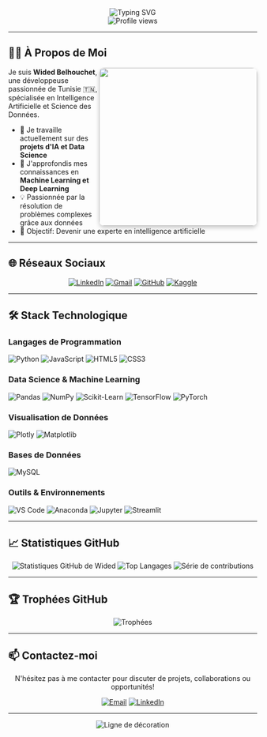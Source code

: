 <!-- En-tête avec bannière animée et photo de profil -->
<div align="center">
  <img src="https://readme-typing-svg.demolab.com?font=Fira+Code&weight=600&size=30&duration=4000&pause=1000&color=20C997&center=true&vCenter=true&width=500&lines=Wided+Belhouchet;Data+Science+Enthusiast;AI+Developer;Machine+Learning" alt="Typing SVG" />
</div>

<div align="center">
  <img src="https://komarev.com/ghpvc/?username=Wided-Belhouchet&label=Profile%20Views&color=0e75b6&style=flat" alt="Profile views" />
</div>

---

## 👩‍💻 À Propos de Moi

<img align="right" height="320" style="border-radius:10px;box-shadow:0 4px 8px rgba(0,0,0,0.2);" src="https://media.giphy.com/media/2IudUHdI075HL02Pkk/giphy.gif" />

Je suis **Wided Belhouchet**, une développeuse passionnée de Tunisie 🇹🇳, spécialisée en Intelligence Artificielle et Science des Données.

- 🔭 Je travaille actuellement sur des **projets d'IA et Data Science**
- 🌱 J'approfondis mes connaissances en **Machine Learning et Deep Learning**
- 💡 Passionnée par la résolution de problèmes complexes grâce aux données
- 🎯 Objectif: Devenir une experte en intelligence artificielle

---

## 🌐 Réseaux Sociaux

<div align="center">
  
[![LinkedIn](https://img.shields.io/badge/LinkedIn-Wided_Belhouchet-0077B5?style=for-the-badge&logo=linkedin&logoColor=white)](https://linkedin.com/in/wided-belhouchet-142523252)
[![Gmail](https://img.shields.io/badge/Gmail-belhouchetwided0@gmail.com-D14836?style=for-the-badge&logo=gmail&logoColor=white)](mailto:belhouchetwided0@gmail.com)
[![GitHub](https://img.shields.io/badge/GitHub-Wided_Belhouchet-181717?style=for-the-badge&logo=github&logoColor=white)](https://github.com/Wided-Belhouchet)
[![Kaggle](https://img.shields.io/badge/Kaggle-Wided_Belhouchet-20BEFF?style=for-the-badge&logo=kaggle&logoColor=white)](https://kaggle.com/)

</div>

---

## 🛠 Stack Technologique

### Langages de Programmation
![Python](https://img.shields.io/badge/Python-3776AB?style=for-the-badge&logo=python&logoColor=white)
![JavaScript](https://img.shields.io/badge/JavaScript-F7DF1E?style=for-the-badge&logo=javascript&logoColor=black)
![HTML5](https://img.shields.io/badge/HTML5-E34F26?style=for-the-badge&logo=html5&logoColor=white)
![CSS3](https://img.shields.io/badge/CSS3-1572B6?style=for-the-badge&logo=css3&logoColor=white)

### Data Science & Machine Learning
![Pandas](https://img.shields.io/badge/Pandas-150458?style=for-the-badge&logo=pandas&logoColor=white)
![NumPy](https://img.shields.io/badge/NumPy-013243?style=for-the-badge&logo=numpy&logoColor=white)
![Scikit-Learn](https://img.shields.io/badge/Scikit_Learn-F7931E?style=for-the-badge&logo=scikit-learn&logoColor=white)
![TensorFlow](https://img.shields.io/badge/TensorFlow-FF6F00?style=for-the-badge&logo=tensorflow&logoColor=white)
![PyTorch](https://img.shields.io/badge/PyTorch-EE4C2C?style=for-the-badge&logo=pytorch&logoColor=white)

### Visualisation de Données
![Plotly](https://img.shields.io/badge/Plotly-3F4F75?style=for-the-badge&logo=plotly&logoColor=white)
![Matplotlib](https://img.shields.io/badge/Matplotlib-11557C?style=for-the-badge&logo=python&logoColor=white)

### Bases de Données
![MySQL](https://img.shields.io/badge/MySQL-4479A1?style=for-the-badge&logo=mysql&logoColor=white)

### Outils & Environnements
![VS Code](https://img.shields.io/badge/VS_Code-007ACC?style=for-the-badge&logo=visual-studio-code&logoColor=white)
![Anaconda](https://img.shields.io/badge/Anaconda-44A833?style=for-the-badge&logo=anaconda&logoColor=white)
![Jupyter](https://img.shields.io/badge/Jupyter-F37626?style=for-the-badge&logo=jupyter&logoColor=white)
![Streamlit](https://img.shields.io/badge/Streamlit-FF4B4B?style=for-the-badge&logo=streamlit&logoColor=white)

---

## 📈 Statistiques GitHub

<div align="center">
  
![Statistiques GitHub de Wided](https://github-readme-stats.vercel.app/api?username=Wided-Belhouchet&show_icons=true&theme=radical&hide_border=true&bg_color=0d1117&title_color=20C997&icon_color=20C997&text_color=ffffff)
![Top Langages](https://github-readme-stats.vercel.app/api/top-langs/?username=Wided-Belhouchet&layout=compact&theme=radical&hide_border=true&bg_color=0d1117&title_color=20C997&text_color=ffffff)
![Série de contributions](https://github-readme-streak-stats.herokuapp.com/?user=Wided-Belhouchet&theme=radical&hide_border=true&background=0d1117&stroke=20C997&fire=20C997&ring=20C997&currStreakLabel=20C997)

</div>

---

## 🏆 Trophées GitHub

<div align="center">
  
![Trophées](https://github-profile-trophy.vercel.app/?username=Wided-Belhouchet&theme=radical&no-frame=true&margin-w=10&row=2&column=4)

</div>

---

## 📫 Contactez-moi

<div align="center">

N'hésitez pas à me contacter pour discuter de projets, collaborations ou opportunités!

[![Email](https://img.shields.io/badge/Email_Me-belhouchetwided0@gmail.com-20C997?style=for-the-badge&logo=gmail&logoColor=white)](mailto:belhouchetwided0@gmail.com)
[![LinkedIn](https://img.shields.io/badge/Connect_LinkedIn-Wided_Belhouchet-0077B5?style=for-the-badge&logo=linkedin&logoColor=white)](https://linkedin.com/in/wided-belhouchet-142523252)

</div>

---

<div align="center">
  
![Ligne de décoration](https://raw.githubusercontent.com/trinib/trinib/main/.images/footer.svg)

</div>
